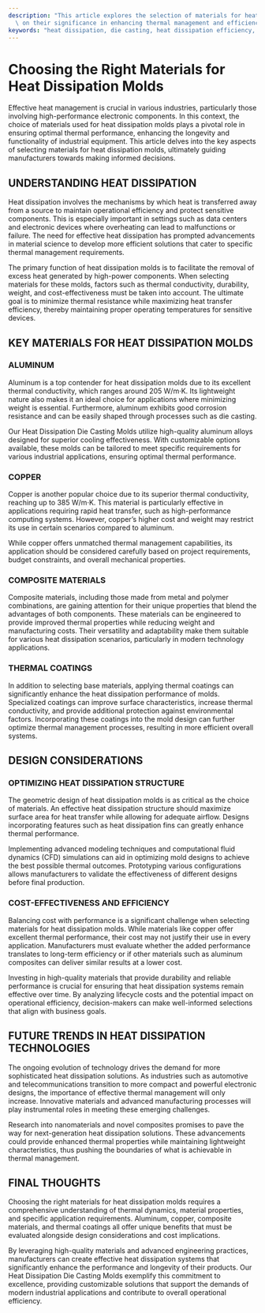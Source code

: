 ```yaml
---
description: "This article explores the selection of materials for heat dissipation molds, focusing\
  \ on their significance in enhancing thermal management and efficiency."
keywords: "heat dissipation, die casting, heat dissipation efficiency, heat dissipation system"
---
```

# Choosing the Right Materials for Heat Dissipation Molds

Effective heat management is crucial in various industries, particularly those involving high-performance electronic components. In this context, the choice of materials used for heat dissipation molds plays a pivotal role in ensuring optimal thermal performance, enhancing the longevity and functionality of industrial equipment. This article delves into the key aspects of selecting materials for heat dissipation molds, ultimately guiding manufacturers towards making informed decisions.

## UNDERSTANDING HEAT DISSIPATION

Heat dissipation involves the mechanisms by which heat is transferred away from a source to maintain operational efficiency and protect sensitive components. This is especially important in settings such as data centers and electronic devices where overheating can lead to malfunctions or failure. The need for effective heat dissipation has prompted advancements in material science to develop more efficient solutions that cater to specific thermal management requirements.

The primary function of heat dissipation molds is to facilitate the removal of excess heat generated by high-power components. When selecting materials for these molds, factors such as thermal conductivity, durability, weight, and cost-effectiveness must be taken into account. The ultimate goal is to minimize thermal resistance while maximizing heat transfer efficiency, thereby maintaining proper operating temperatures for sensitive devices.

## KEY MATERIALS FOR HEAT DISSIPATION MOLDS

### ALUMINUM

Aluminum is a top contender for heat dissipation molds due to its excellent thermal conductivity, which ranges around 205 W/m·K. Its lightweight nature also makes it an ideal choice for applications where minimizing weight is essential. Furthermore, aluminum exhibits good corrosion resistance and can be easily shaped through processes such as die casting.

Our Heat Dissipation Die Casting Molds utilize high-quality aluminum alloys designed for superior cooling effectiveness. With customizable options available, these molds can be tailored to meet specific requirements for various industrial applications, ensuring optimal thermal performance.

### COPPER

Copper is another popular choice due to its superior thermal conductivity, reaching up to 385 W/m·K. This material is particularly effective in applications requiring rapid heat transfer, such as high-performance computing systems. However, copper’s higher cost and weight may restrict its use in certain scenarios compared to aluminum.

While copper offers unmatched thermal management capabilities, its application should be considered carefully based on project requirements, budget constraints, and overall mechanical properties.

### COMPOSITE MATERIALS

Composite materials, including those made from metal and polymer combinations, are gaining attention for their unique properties that blend the advantages of both components. These materials can be engineered to provide improved thermal properties while reducing weight and manufacturing costs. Their versatility and adaptability make them suitable for various heat dissipation scenarios, particularly in modern technology applications.

### THERMAL COATINGS

In addition to selecting base materials, applying thermal coatings can significantly enhance the heat dissipation performance of molds. Specialized coatings can improve surface characteristics, increase thermal conductivity, and provide additional protection against environmental factors. Incorporating these coatings into the mold design can further optimize thermal management processes, resulting in more efficient overall systems.

## DESIGN CONSIDERATIONS

### OPTIMIZING HEAT DISSIPATION STRUCTURE

The geometric design of heat dissipation molds is as critical as the choice of materials. An effective heat dissipation structure should maximize surface area for heat transfer while allowing for adequate airflow. Designs incorporating features such as heat dissipation fins can greatly enhance thermal performance. 

Implementing advanced modeling techniques and computational fluid dynamics (CFD) simulations can aid in optimizing mold designs to achieve the best possible thermal outcomes. Prototyping various configurations allows manufacturers to validate the effectiveness of different designs before final production.

### COST-EFFECTIVENESS AND EFFICIENCY

Balancing cost with performance is a significant challenge when selecting materials for heat dissipation molds. While materials like copper offer excellent thermal performance, their cost may not justify their use in every application. Manufacturers must evaluate whether the added performance translates to long-term efficiency or if other materials such as aluminum composites can deliver similar results at a lower cost.

Investing in high-quality materials that provide durability and reliable performance is crucial for ensuring that heat dissipation systems remain effective over time. By analyzing lifecycle costs and the potential impact on operational efficiency, decision-makers can make well-informed selections that align with business goals.

## FUTURE TRENDS IN HEAT DISSIPATION TECHNOLOGIES

The ongoing evolution of technology drives the demand for more sophisticated heat dissipation solutions. As industries such as automotive and telecommunications transition to more compact and powerful electronic designs, the importance of effective thermal management will only increase. Innovative materials and advanced manufacturing processes will play instrumental roles in meeting these emerging challenges.

Research into nanomaterials and novel composites promises to pave the way for next-generation heat dissipation solutions. These advancements could provide enhanced thermal properties while maintaining lightweight characteristics, thus pushing the boundaries of what is achievable in thermal management.

## FINAL THOUGHTS

Choosing the right materials for heat dissipation molds requires a comprehensive understanding of thermal dynamics, material properties, and specific application requirements. Aluminum, copper, composite materials, and thermal coatings all offer unique benefits that must be evaluated alongside design considerations and cost implications.

By leveraging high-quality materials and advanced engineering practices, manufacturers can create effective heat dissipation systems that significantly enhance the performance and longevity of their products. Our Heat Dissipation Die Casting Molds exemplify this commitment to excellence, providing customizable solutions that support the demands of modern industrial applications and contribute to overall operational efficiency.
